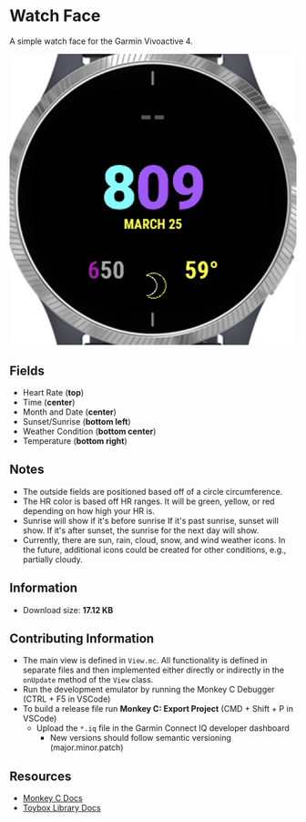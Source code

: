 # Watch Face

A simple watch face for the Garmin Vivoactive 4.

![Watch Face](watch-face.png)

## Fields

- Heart Rate (**top**)
- Time (**center**)
- Month and Date (**center**)
- Sunset/Sunrise (**bottom left**)
- Weather Condition (**bottom center**)
- Temperature (**bottom right**)

## Notes

- The outside fields are positioned based off of a circle circumference.
- The HR color is based off HR ranges. It will be green, yellow, or red depending on how high your HR is.
- Sunrise will show if it's before sunrise If it's past sunrise, sunset will show. If it's after sunset, the sunrise for the next day will show.
- Currently, there are sun, rain, cloud, snow, and wind weather icons. In the future, additional icons could be created for other conditions, e.g., partially cloudy.

## Information

- Download size: **17.12 KB**

## Contributing Information

- The main view is defined in `View.mc`. All functionality is defined in separate files and then implemented either directly or indirectly in the `onUpdate` method of the `View` class.
- Run the development emulator by running the Monkey C Debugger (CTRL + F5 in VSCode)
- To build a release file run **Monkey C: Export Project** (CMD + Shift + P in VSCode)
  - Upload the `*.iq` file in the Garmin Connect IQ developer dashboard
    - New versions should follow semantic versioning (major.minor.patch)

## Resources

- [Monkey C Docs](https://developer.garmin.com/connect-iq/monkey-c/)
- [Toybox Library Docs](https://developer.garmin.com/connect-iq/api-docs/index.html)
